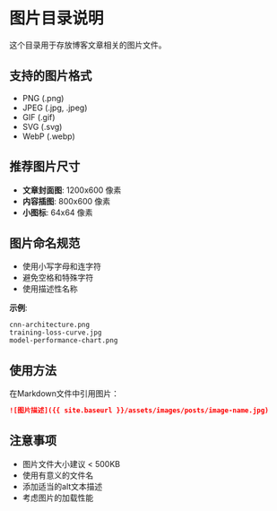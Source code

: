 # 图片目录说明

这个目录用于存放博客文章相关的图片文件。

## 支持的图片格式
- PNG (.png)
- JPEG (.jpg, .jpeg)
- GIF (.gif)
- SVG (.svg)
- WebP (.webp)

## 推荐图片尺寸
- **文章封面图**: 1200x600 像素
- **内容插图**: 800x600 像素
- **小图标**: 64x64 像素

## 图片命名规范
- 使用小写字母和连字符
- 避免空格和特殊字符
- 使用描述性名称

**示例**:
```
cnn-architecture.png
training-loss-curve.jpg
model-performance-chart.png
```

## 使用方法
在Markdown文件中引用图片：

```markdown
![图片描述]({{ site.baseurl }}/assets/images/posts/image-name.jpg)
```

## 注意事项
- 图片文件大小建议 < 500KB
- 使用有意义的文件名
- 添加适当的alt文本描述
- 考虑图片的加载性能 